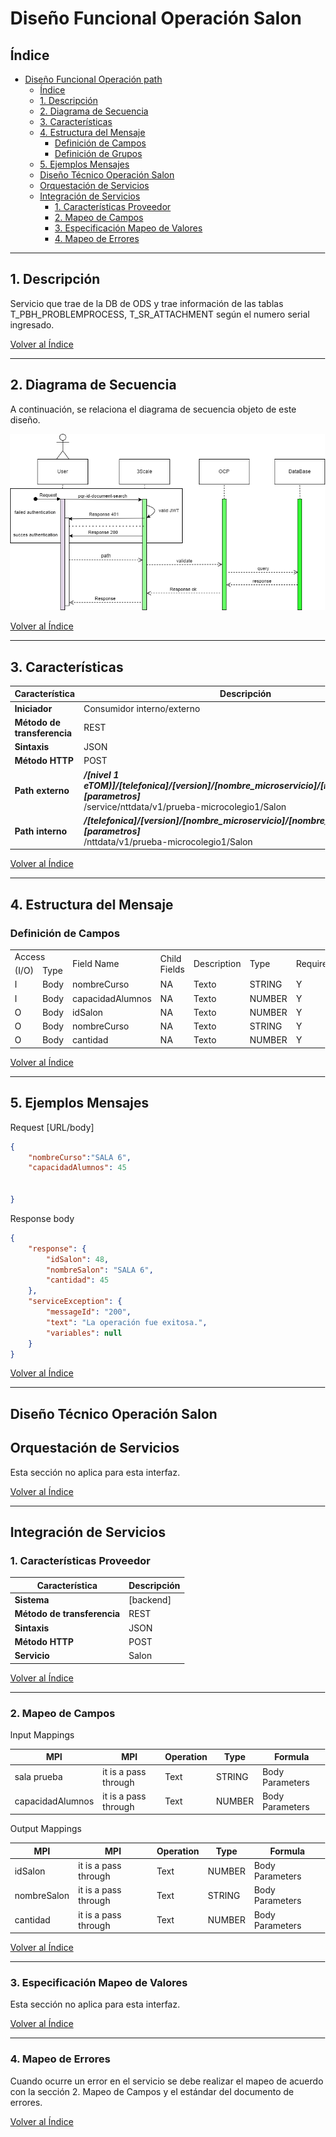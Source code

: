 # Diseño Funcional Operación Salon

## Índice

- [Diseño Funcional Operación path](#diseño-funcional-operación-nombre)
  - [Índice](#índice)
  - [1. Descripción](#1-descripción)
  - [2. Diagrama de Secuencia](#2-diagrama-de-secuencia)
  - [3. Características](#3-características)
  - [4. Estructura del Mensaje](#4-estructura-del-mensaje)
    - [Definición de Campos](#definición-de-campos)
    - [Definición de Grupos](#definición-de-grupos)
  - [5. Ejemplos Mensajes](#5-ejemplos-mensajes)
  - [Diseño Técnico Operación Salon](#diseño-técnico-operación-nombre)
  - [Orquestación de Servicios](#orquestación-de-servicios)
  - [Integración de Servicios](#integración-de-servicios)
    - [1. Características Proveedor](#1-características-proveedor)
    - [2. Mapeo de Campos](#2-mapeo-de-campos)
    - [3. Especificación Mapeo de Valores](#3-especificación-mapeo-de-valores)
    - [4. Mapeo de Errores](#4-mapeo-de-errores)

---

## 1. Descripción

Servicio que trae de la DB de ODS y trae información de las tablas T_PBH_PROBLEMPROCESS, T_SR_ATTACHMENT según el numero serial ingresado.


[Volver al Índice](#índice)

---

## 2. Diagrama de Secuencia

A continuación, se relaciona el diagrama de secuencia objeto de este diseño.

![Diagrama](img/ds-path.png)

[Volver al Índice](#índice)

---

## 3. Características

| Característica | Descripción |
| -------------- | ----------- |
| **Iniciador** | Consumidor interno/externo |
| **Método de transferencia** | REST |
| **Sintaxis** | JSON |
| **Método HTTP** | POST |
| **Path externo** | ***/[nivel 1 eTOM)]/[telefonica]/[version]/[nombre_microservicio]/[nombre_operación][parametros]***<br> /service/nttdata/v1/prueba-microcolegio1/Salon |
| **Path interno** | ***/[telefonica]/[version]/[nombre_microservicio]/[nombre_operación][parametros]***<br> /nttdata/v1/prueba-microcolegio1/Salon |

[Volver al Índice](#índice)

---

## 4. Estructura del Mensaje

### Definición de Campos

  <body>
<style>
@page { margin-left: 0.7in; margin-right: 0.7in; margin-top: 0.75in; margin-bottom: 0.75in; }
body { margin-left: 0.7in; margin-right: 0.7in; margin-top: 0.75in; margin-bottom: 0.75in; }
</style>
    <table border="0" cellpadding="0" cellspacing="0" id="sheet0" class="sheet0 gridlines">
        <col class="col0">
        <col class="col1">
        <col class="col2">
        <col class="col3">
        <col class="col4">
        <col class="col5">
        <col class="col6">
        <tbody>
          <tr class="row0">
            <td class="column0 style10 s style10" colspan="2">Access</td>
            <td class="column2 style8 s style9" rowspan="2">Field Name</td>
            <td class="column3 style8 s style9" rowspan="2">Child Fields</td>
            <td class="column4 style8 s style9" rowspan="2">Description</td>
            <td class="column5 style8 s style9" rowspan="2">Type</td>
            <td class="column6 style8 s style9" rowspan="2">Required?</td>
          </tr>
          <tr class="row1">
            <td class="column0 style1 s">(I/O)</td>
            <td class="column1 style1 s">Type</td>
          </tr>
          <tr class="row2">
            <td class="column0 style2 s">I</td>
            <td class="column1 style15 s">Body</td>
            <td class="column2 style3 s">nombreCurso</td>
            <td class="column3 style3 s">NA</td>
            <td class="column4 style5 s">Texto</td>
            <td class="column5 style4 s">STRING</td>
            <td class="column6 style6 s">Y</td>
          </tr>
          <tr class="row5">
          <tr class="row10">
            <td class="column0 style2 s">I</td>
            <td class="column1 style15 s">Body</td>
            <td class="column2 style3 s">capacidadAlumnos</td>
            <td class="column3 style3 s">NA</td>
            <td class="column4 style5 s">Texto</td>
            <td class="column5 style4 s">NUMBER</td>
            <td class="column6 style6 s">Y</td>
          </tr>
          <tr class="row10">
            <td class="column0 style2 s">O</td>
            <td class="column1 style15 s">Body</td>
            <td class="column2 style3 s">idSalon</td>
            <td class="column3 style3 s">NA</td>
            <td class="column4 style5 s">Texto</td>
            <td class="column5 style4 s">NUMBER</td>
            <td class="column6 style6 s">Y</td>
          </tr>
          <tr class="row10">
            <td class="column0 style2 s">O</td>
            <td class="column1 style15 s">Body</td>
            <td class="column2 style3 s">nombreCurso</td>
            <td class="column3 style3 s">NA</td>
            <td class="column4 style5 s">Texto</td>
            <td class="column5 style4 s">STRING</td>
            <td class="column6 style6 s">Y</td>
          </tr>
          <tr class="row10">
            <td class="column0 style2 s">O</td>
            <td class="column1 style15 s">Body</td>
            <td class="column2 style3 s">cantidad</td>
            <td class="column3 style3 s">NA</td>
            <td class="column4 style5 s">Texto</td>
            <td class="column5 style4 s">NUMBER</td>
            <td class="column6 style6 s">Y</td>
          </tr>
        </tbody>
    </table>
  </body>

[Volver al Índice](#índice)

---

## 5. Ejemplos Mensajes

Request \[URL/body]

```json
{
    "nombreCurso":"SALA 6",
    "capacidadAlumnos": 45


}

```

Response body

```json
{
    "response": {
        "idSalon": 48,
        "nombreSalon": "SALA 6",
        "cantidad": 45
    },
    "serviceException": {
        "messageId": "200",
        "text": "La operación fue exitosa.",
        "variables": null
    }
}
```

[Volver al Índice](#índice)

---

## Diseño Técnico Operación Salon

## Orquestación de Servicios

Esta sección no aplica para esta interfaz.

[Volver al Índice](#índice)

---

## Integración de Servicios

### 1. Características Proveedor

| Característica | Descripción |
| -------------- | ----------- |
| **Sistema**    | [backend] |
| **Método de transferencia** |       REST      |
| **Sintaxis** |    JSON     |
| **Método HTTP** |   POST   |
| **Servicio** |      Salon       |

[Volver al Índice](#índice)

---

### 2. Mapeo de Campos

Input Mappings

| MPI | MPI | Operation | Type | Formula
| -------- | -------- | -------- |-------- | -------- |
| sala prueba     | it is a pass through     | Text     |STRING     | Body Parameters    |
| capacidadAlumnos     | it is a pass through     | Text     |NUMBER     | Body Parameters     |

Output Mappings

| MPI | MPI | Operation | Type | Formula
| -------- | -------- | -------- |-------- | -------- |
| idSalon     | it is a pass through     | Text     |NUMBER    | Body Parameters     |
| nombreSalon     | it is a pass through     | Text     |STRING     | Body Parameters     |
| cantidad     | it is a pass through     | Text     |NUMBER    | Body Parameters     |

[Volver al Índice](#índice)

---

### 3. Especificación Mapeo de Valores

Esta sección no aplica para esta interfaz.

[Volver al Índice](#índice)

---

### 4. Mapeo de Errores

Cuando ocurre un error en el servicio se debe realizar el mapeo de acuerdo con la sección 2. Mapeo de Campos y el estándar del documento de errores.

[Volver al Índice](#índice)
